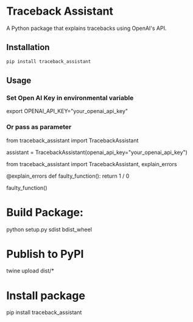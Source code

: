 # Traceback Assistant

A Python package that explains tracebacks using OpenAI's API.

## Installation

```bash
pip install traceback_assistant
```

## Usage

### Set Open AI Key in environmental variable
export OPENAI_API_KEY="your_openai_api_key"
### Or pass as parameter 
from traceback_assistant import TracebackAssistant

assistant = TracebackAssistant(openai_api_key="your_openai_api_key")



from traceback_assistant import TracebackAssistant, explain_errors

@explain_errors
def faulty_function():
    return 1 / 0

faulty_function()

# Build Package:
python setup.py sdist bdist_wheel
# Publish to PyPI
twine upload dist/*
# Install package
pip install traceback_assistant


